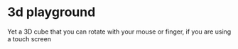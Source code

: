 # 3d playground
 
Yet a 3D cube that you can rotate with your mouse or finger, if you are using a touch screen

